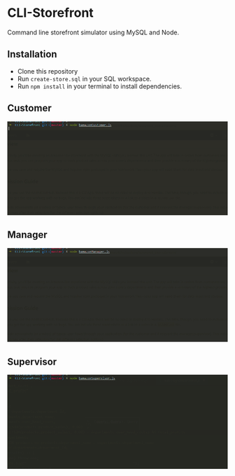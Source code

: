 # CLI-Storefront
Command line storefront simulator using MySQL and Node. 

## Installation
* Clone this repository  
* Run `create-store.sql` in your SQL workspace.
* Run `npm install` in your terminal to install dependencies.  

## Customer
![Customer](./images/bamazon-customer.gif)
## Manager
![Manager](./images/bamazon-manager.gif)
## Supervisor
![Supervisor](./images/bamazon-supervisor.gif)
